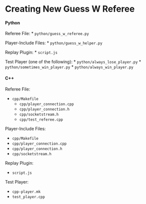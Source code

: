 # Creating New Guess W Referee

#### Python
Referee File:
    * `python/guess_w_referee.py`
    
Player-Include Files:
    * `python/guess_w_helper.py`
    
Replay Plugin:
    * `script.js`
    
Test Player (one of the following):
    * `python/always_lose_player.py`
    * `python/sometimes_win_player.py`
    * `python/always_win_player.py`

#### C++
Referee File:
* `cpp/Makefile`
    * `cpp/player_connection.cpp`
    * `cpp/player_connection.h`
    * `cpp/socketstream.h`
    * `cpp/test_referee.cpp`
    
Player-Include Files:
* `cpp/Makefile`
* `cpp/player_connection.cpp`
* `cpp/player_connection.h`
* `cpp/socketstream.h`
    
Replay Plugin:
* `script.js`
    
Test Player:
* `cpp-player.mk`
* `test_player.cpp`